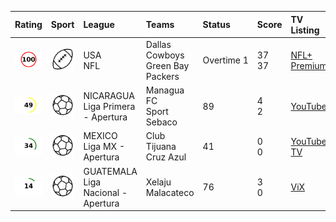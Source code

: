 | Rating                                                                                                                                   | Sport                                                                                                                     | League                                | Teams                               | Status     | Score    | TV Listing                                                                      |
|:-----------------------------------------------------------------------------------------------------------------------------------------|:--------------------------------------------------------------------------------------------------------------------------|:--------------------------------------|:------------------------------------|:-----------|:---------|:--------------------------------------------------------------------------------|
| <img src="https://raw.githubusercontent.com/BlakeDuncan25/Donut-SVG-Ratings/bac4e4a278175106499642192132b1786a9aec38/100.svg" alt="100"> | <img src="https://raw.githubusercontent.com/BlakeDuncan25/Donut-SVG-Ratings/master/football.png" alt="American Football"> | USA<br>NFL                            | Dallas Cowboys<br>Green Bay Packers | Overtime 1 | 37<br>37 | <a href="https://www.nfl.com/plus/replays/">NFL+ Premium</a>                    |
| <img src="https://raw.githubusercontent.com/BlakeDuncan25/Donut-SVG-Ratings/bac4e4a278175106499642192132b1786a9aec38/49.svg" alt="49">   | <img src="https://raw.githubusercontent.com/BlakeDuncan25/Donut-SVG-Ratings/master/soccer.png" alt="Soccer">              | NICARAGUA<br>Liga Primera - Apertura  | Managua FC<br>Sport Sebaco          | 89         | 4<br>2   | <a href="https://www.youtube.com/@NicaSportsTV/streams">YouTube</a>             |
| <img src="https://raw.githubusercontent.com/BlakeDuncan25/Donut-SVG-Ratings/bac4e4a278175106499642192132b1786a9aec38/34.svg" alt="34">   | <img src="https://raw.githubusercontent.com/BlakeDuncan25/Donut-SVG-Ratings/master/soccer.png" alt="Soccer">              | MEXICO<br>Liga MX - Apertura          | Club Tijuana<br>Cruz Azul           | 41         | 0<br>0   | <a href="https://tv.youtube.com/browse/UCXyaZYAYAU1MQx1N37IbqAA">YouTube TV</a> |
| <img src="https://raw.githubusercontent.com/BlakeDuncan25/Donut-SVG-Ratings/bac4e4a278175106499642192132b1786a9aec38/14.svg" alt="14">   | <img src="https://raw.githubusercontent.com/BlakeDuncan25/Donut-SVG-Ratings/master/soccer.png" alt="Soccer">              | GUATEMALA<br>Liga Nacional - Apertura | Xelaju<br>Malacateco                | 76         | 3<br>0   | <a href="https://vix.com/es-es/deportes">ViX</a>                                |